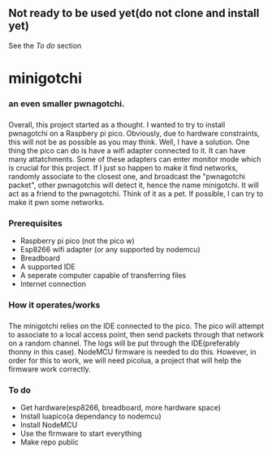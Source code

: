 ## Not ready to be used yet(do not clone and install yet)
See the _To do_ section
# minigotchi
###
### an even smaller pwnagotchi.
###
Overall, this project started as a thought. I wanted to try to install pwnagotchi on a Raspbery pi pico. Obviously, due to hardware constraints, this will not be as possible as you may think. Well, I have a solution. One thing the pico can do is have a wifi adapter connected to it. It can have many attatchments. Some of these adapters can enter monitor mode which is crucial for this project. If I just so happen to make it find networks, randomly associate to the closest one, and broadcast the "pwnagotchi packet", other pwnagotchis will detect it, hence the name minigotchi. It will act as a friend to the pwnagotchi. Think of it as a pet. If possible, I can try to make it pwn some networks.
###
### Prerequisites
- Raspberry pi pico (not the pico w)
- Esp8266 wifi adapter (or any supported by nodemcu)
- Breadboard
- A supported IDE
- A seperate computer capable of transferring files
- Internet connection
###

### How it operates/works
###
The minigotchi relies on the IDE connected to the pico. The pico will attempt to associate to a local access point, then send packets through that network on a random channel. The logs will be put through the IDE(preferably thonny in this case). NodeMCU firmware is needed to do this. However, in order for this to work, we will need picolua, a project that will help the firmware work correctly.
###
### To do
- Get hardware(esp8266, breadboard, more hardware space)
- Install luapico(a dependancy to nodemcu)
- Install NodeMCU
- Use the firmware to start everything
- Make repo public
###

